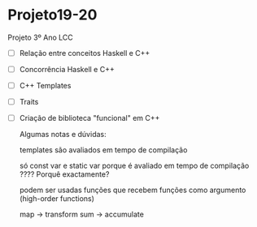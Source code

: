# Projeto19-20
Projeto 3º Ano LCC

 - [ ] Relação entre conceitos Haskell e C++
 - [ ] Concorrência Haskell e C++
 - [ ] C++ Templates
 - [ ] Traits
 - [ ] Criação de biblioteca "funcional" em C++


    Algumas notas e dúvidas:

    templates são avaliados em tempo de compilação

    só const var e static var porque é avaliado em tempo de compilação ???? Porquê exactamente?

    podem ser usadas funções que recebem funções como argumento (high-order functions)

    map -> transform
    sum -> accumulate

